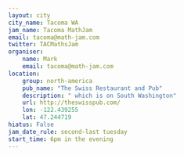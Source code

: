 ```yaml
---
layout: city
city_name: Tacoma WA
jam_name: Tacoma MathJam
email: tacoma@math-jam.com
twitter: TACMathsJam
organiser:
    name: Mark
    email: tacoma@math-jam.com
location:
    group: north-america
    pub_name: "The Swiss Restaurant and Pub"
    description: " which is on South Washington"
    url: http://theswisspub.com/
    lon: -122.439255
    lat: 47.244719
hiatus: False
jam_date_rule: second-last tuesday
start_time: 6pm in the evening
---
```

